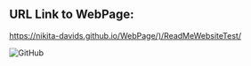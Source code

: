 ## URL Link to WebPage:
<https://nikita-davids.github.io/WebPage/)/ReadMeWebsiteTest/>

![GitHub](https://github.com/Nikita-Davids/WebPage/assets/101563505/645c7ce4-d1e7-467c-a9ff-c19775868db1)
